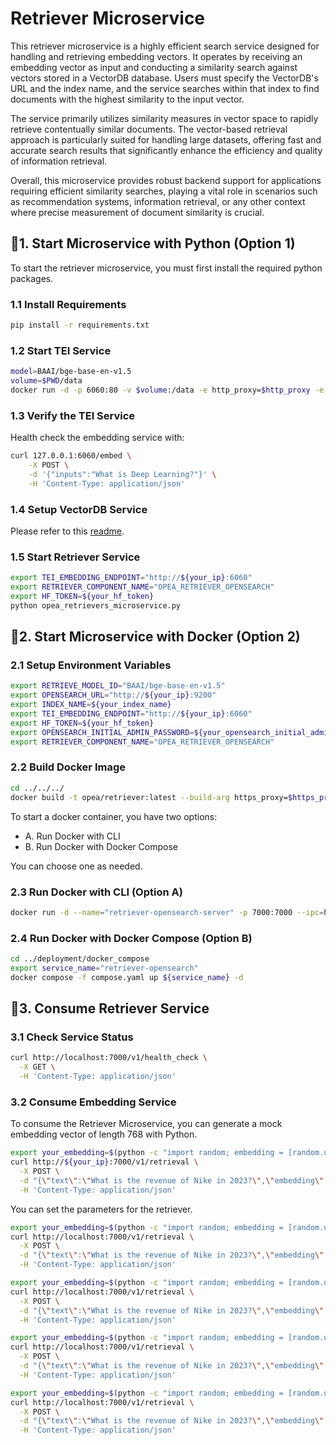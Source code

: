 # Retriever Microservice

This retriever microservice is a highly efficient search service designed for handling and retrieving embedding vectors. It operates by receiving an embedding vector as input and conducting a similarity search against vectors stored in a VectorDB database. Users must specify the VectorDB's URL and the index name, and the service searches within that index to find documents with the highest similarity to the input vector.

The service primarily utilizes similarity measures in vector space to rapidly retrieve contentually similar documents. The vector-based retrieval approach is particularly suited for handling large datasets, offering fast and accurate search results that significantly enhance the efficiency and quality of information retrieval.

Overall, this microservice provides robust backend support for applications requiring efficient similarity searches, playing a vital role in scenarios such as recommendation systems, information retrieval, or any other context where precise measurement of document similarity is crucial.

## 🚀1. Start Microservice with Python (Option 1)

To start the retriever microservice, you must first install the required python packages.

### 1.1 Install Requirements

```bash
pip install -r requirements.txt
```

### 1.2 Start TEI Service

```bash
model=BAAI/bge-base-en-v1.5
volume=$PWD/data
docker run -d -p 6060:80 -v $volume:/data -e http_proxy=$http_proxy -e https_proxy=$https_proxy --pull always ghcr.io/huggingface/text-embeddings-inference:cpu-1.6 --model-id $model
```

### 1.3 Verify the TEI Service

Health check the embedding service with:

```bash
curl 127.0.0.1:6060/embed \
    -X POST \
    -d '{"inputs":"What is Deep Learning?"}' \
    -H 'Content-Type: application/json'
```

### 1.4 Setup VectorDB Service

Please refer to this [readme](../../third_parties/opensearch/src/README.md).

### 1.5 Start Retriever Service

```bash
export TEI_EMBEDDING_ENDPOINT="http://${your_ip}:6060"
export RETRIEVER_COMPONENT_NAME="OPEA_RETRIEVER_OPENSEARCH"
export HF_TOKEN=${your_hf_token}
python opea_retrievers_microservice.py
```

## 🚀2. Start Microservice with Docker (Option 2)

### 2.1 Setup Environment Variables

```bash
export RETRIEVE_MODEL_ID="BAAI/bge-base-en-v1.5"
export OPENSEARCH_URL="http://${your_ip}:9200"
export INDEX_NAME=${your_index_name}
export TEI_EMBEDDING_ENDPOINT="http://${your_ip}:6060"
export HF_TOKEN=${your_hf_token}
export OPENSEARCH_INITIAL_ADMIN_PASSWORD=${your_opensearch_initial_admin_password}
export RETRIEVER_COMPONENT_NAME="OPEA_RETRIEVER_OPENSEARCH"
```

### 2.2 Build Docker Image

```bash
cd ../../../
docker build -t opea/retriever:latest --build-arg https_proxy=$https_proxy --build-arg http_proxy=$http_proxy -f comps/retrievers/src/Dockerfile .
```

To start a docker container, you have two options:

- A. Run Docker with CLI
- B. Run Docker with Docker Compose

You can choose one as needed.

### 2.3 Run Docker with CLI (Option A)

```bash
docker run -d --name="retriever-opensearch-server" -p 7000:7000 --ipc=host -e http_proxy=$http_proxy -e https_proxy=$https_proxy -e OPENSEARCH_URL=$OPENSEARCH_URL -e INDEX_NAME=$INDEX_NAME -e TEI_EMBEDDING_ENDPOINT=$TEI_EMBEDDING_ENDPOINT -e HF_TOKEN=$HF_TOKEN -e RETRIEVER_COMPONENT_NAME=$RETRIEVER_COMPONENT_NAME opea/retriever:latest
```

### 2.4 Run Docker with Docker Compose (Option B)

```bash
cd ../deployment/docker_compose
export service_name="retriever-opensearch"
docker compose -f compose.yaml up ${service_name} -d
```

## 🚀3. Consume Retriever Service

### 3.1 Check Service Status

```bash
curl http://localhost:7000/v1/health_check \
  -X GET \
  -H 'Content-Type: application/json'
```

### 3.2 Consume Embedding Service

To consume the Retriever Microservice, you can generate a mock embedding vector of length 768 with Python.

```bash
export your_embedding=$(python -c "import random; embedding = [random.uniform(-1, 1) for _ in range(768)]; print(embedding)")
curl http://${your_ip}:7000/v1/retrieval \
  -X POST \
  -d "{\"text\":\"What is the revenue of Nike in 2023?\",\"embedding\":${your_embedding}}" \
  -H 'Content-Type: application/json'
```

You can set the parameters for the retriever.

```bash
export your_embedding=$(python -c "import random; embedding = [random.uniform(-1, 1) for _ in range(768)]; print(embedding)")
curl http://localhost:7000/v1/retrieval \
  -X POST \
  -d "{\"text\":\"What is the revenue of Nike in 2023?\",\"embedding\":${your_embedding},\"search_type\":\"similarity\", \"k\":4}" \
  -H 'Content-Type: application/json'
```

```bash
export your_embedding=$(python -c "import random; embedding = [random.uniform(-1, 1) for _ in range(768)]; print(embedding)")
curl http://localhost:7000/v1/retrieval \
  -X POST \
  -d "{\"text\":\"What is the revenue of Nike in 2023?\",\"embedding\":${your_embedding},\"search_type\":\"similarity_distance_threshold\", \"k\":4, \"distance_threshold\":1.0}" \
  -H 'Content-Type: application/json'
```

```bash
export your_embedding=$(python -c "import random; embedding = [random.uniform(-1, 1) for _ in range(768)]; print(embedding)")
curl http://localhost:7000/v1/retrieval \
  -X POST \
  -d "{\"text\":\"What is the revenue of Nike in 2023?\",\"embedding\":${your_embedding},\"search_type\":\"similarity_score_threshold\", \"k\":4, \"score_threshold\":0.2}" \
  -H 'Content-Type: application/json'
```

```bash
export your_embedding=$(python -c "import random; embedding = [random.uniform(-1, 1) for _ in range(768)]; print(embedding)")
curl http://localhost:7000/v1/retrieval \
  -X POST \
  -d "{\"text\":\"What is the revenue of Nike in 2023?\",\"embedding\":${your_embedding},\"search_type\":\"mmr\", \"k\":4, \"fetch_k\":20, \"lambda_mult\":0.5}" \
  -H 'Content-Type: application/json'
```
